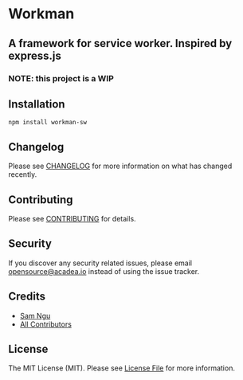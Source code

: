 # Workman

## A framework for service worker. Inspired by express.js

### NOTE: this project is a WIP

## Installation
```shell
npm install workman-sw
```

## Changelog

Please see [CHANGELOG](CHANGELOG.md) for more information on what has changed recently.

## Contributing

Please see [CONTRIBUTING](CONTRIBUTING.md) for details.


## Security
If you discover any security related issues, please email opensource@acadea.io instead of using the issue tracker.

## Credits
- [Sam Ngu](https://github.com/sam-ngu)
- [All Contributors](../../contributors)

## License

The MIT License (MIT). Please see [License File](LICENSE.md) for more information.